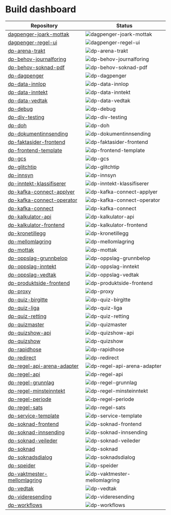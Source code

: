 # Build dashboard

| Repository | Status |
| --- | --- |
| [dagpenger-joark-mottak](https://github.com/navikt/dagpenger-joark-mottak/actions) | ![dagpenger-joark-mottak](https://github.com/navikt/dagpenger-joark-mottak/actions/workflows/deploy.yml/badge.svg) |
| [dagpenger-regel-ui](https://github.com/navikt/dagpenger-regel-ui/actions) | ![dagpenger-regel-ui](https://github.com/navikt/dagpenger-regel-ui/actions/workflows/deploy.yaml/badge.svg) |
| [dp-arena-trakt](https://github.com/navikt/dp-arena-trakt/actions) | ![dp-arena-trakt](https://github.com/navikt/dp-arena-trakt/actions/workflows/deploy.yaml/badge.svg) |
| [dp-behov-journalforing](https://github.com/navikt/dp-behov-journalforing/actions) | ![dp-behov-journalforing](https://github.com/navikt/dp-behov-journalforing/actions/workflows/deploy.yml/badge.svg) |
| [dp-behov-soknad-pdf](https://github.com/navikt/dp-behov-soknad-pdf/actions) | ![dp-behov-soknad-pdf](https://github.com/navikt/dp-behov-soknad-pdf/actions/workflows/deploy.yml/badge.svg) |
| [dp-dagpenger](https://github.com/navikt/dp-dagpenger/actions) | ![dp-dagpenger](https://github.com/navikt/dp-dagpenger/actions/workflows/deploy.yml/badge.svg) |
| [dp-data-innlop](https://github.com/navikt/dp-data-innlop/actions) | ![dp-data-innlop](https://github.com/navikt/dp-data-innlop/actions/workflows/deploy.yaml/badge.svg) |
| [dp-data-inntekt](https://github.com/navikt/dp-data-inntekt/actions) | ![dp-data-inntekt](https://github.com/navikt/dp-data-inntekt/actions/workflows/deploy.yaml/badge.svg) |
| [dp-data-vedtak](https://github.com/navikt/dp-data-vedtak/actions) | ![dp-data-vedtak](https://github.com/navikt/dp-data-vedtak/actions/workflows/deploy.yaml/badge.svg) |
| [dp-debug](https://github.com/navikt/dp-debug/actions) | ![dp-debug](https://github.com/navikt/dp-debug/actions/workflows/deploy.yml/badge.svg) |
| [dp-div-testing](https://github.com/navikt/dp-div-testing/actions) | ![dp-div-testing](https://github.com/navikt/dp-div-testing/actions/workflows/deploy.yaml/badge.svg) |
| [dp-doh](https://github.com/navikt/dp-doh/actions) | ![dp-doh](https://github.com/navikt/dp-doh/actions/workflows/deploy.yml/badge.svg) |
| [dp-dokumentinnsending](https://github.com/navikt/dp-dokumentinnsending/actions) | ![dp-dokumentinnsending](https://github.com/navikt/dp-dokumentinnsending/actions/workflows/deploy.yml/badge.svg) |
| [dp-faktasider-frontend](https://github.com/navikt/dp-faktasider-frontend/actions) | ![dp-faktasider-frontend](https://github.com/navikt/dp-faktasider-frontend/actions/workflows/deploy.yml/badge.svg) |
| [dp-frontend-template](https://github.com/navikt/dp-frontend-template/actions) | ![dp-frontend-template](https://github.com/navikt/dp-frontend-template/actions/workflows/workflows/badge.svg) |
| [dp-gcs](https://github.com/navikt/dp-gcs/actions) | ![dp-gcs](https://github.com/navikt/dp-gcs/actions/workflows/deploy.yaml/badge.svg) |
| [dp-glitchtip](https://github.com/navikt/dp-glitchtip/actions) | ![dp-glitchtip](https://github.com/navikt/dp-glitchtip/actions/workflows/deploy.yaml/badge.svg) |
| [dp-innsyn](https://github.com/navikt/dp-innsyn/actions) | ![dp-innsyn](https://github.com/navikt/dp-innsyn/actions/workflows/deploy.yml/badge.svg) |
| [dp-inntekt-klassifiserer](https://github.com/navikt/dp-inntekt-klassifiserer/actions) | ![dp-inntekt-klassifiserer](https://github.com/navikt/dp-inntekt-klassifiserer/actions/workflows/deploy.yml/badge.svg) |
| [dp-kafka-connect-applyer](https://github.com/navikt/dp-kafka-connect-applyer/actions) | ![dp-kafka-connect-applyer](https://github.com/navikt/dp-kafka-connect-applyer/actions/workflows/deploy.yaml/badge.svg) |
| [dp-kafka-connect-operator](https://github.com/navikt/dp-kafka-connect-operator/actions) | ![dp-kafka-connect-operator](https://github.com/navikt/dp-kafka-connect-operator/actions/workflows/deploy.yaml/badge.svg) |
| [dp-kafka-connect](https://github.com/navikt/dp-kafka-connect/actions) | ![dp-kafka-connect](https://github.com/navikt/dp-kafka-connect/actions/workflows/deploy.yaml/badge.svg) |
| [dp-kalkulator-api](https://github.com/navikt/dp-kalkulator-api/actions) | ![dp-kalkulator-api](https://github.com/navikt/dp-kalkulator-api/actions/workflows/deploy.yaml/badge.svg) |
| [dp-kalkulator-frontend](https://github.com/navikt/dp-kalkulator-frontend/actions) | ![dp-kalkulator-frontend](https://github.com/navikt/dp-kalkulator-frontend/actions/workflows/deploy.yml/badge.svg) |
| [dp-kronetillegg](https://github.com/navikt/dp-kronetillegg/actions) | ![dp-kronetillegg](https://github.com/navikt/dp-kronetillegg/actions/workflows/deploy.yaml/badge.svg) |
| [dp-mellomlagring](https://github.com/navikt/dp-mellomlagring/actions) | ![dp-mellomlagring](https://github.com/navikt/dp-mellomlagring/actions/workflows/deploy.yml/badge.svg) |
| [dp-mottak](https://github.com/navikt/dp-mottak/actions) | ![dp-mottak](https://github.com/navikt/dp-mottak/actions/workflows/deploy.yaml/badge.svg) |
| [dp-oppslag-grunnbelop](https://github.com/navikt/dp-oppslag-grunnbelop/actions) | ![dp-oppslag-grunnbelop](https://github.com/navikt/dp-oppslag-grunnbelop/actions/workflows/deploy.yaml/badge.svg) |
| [dp-oppslag-inntekt](https://github.com/navikt/dp-oppslag-inntekt/actions) | ![dp-oppslag-inntekt](https://github.com/navikt/dp-oppslag-inntekt/actions/workflows/deploy.yml/badge.svg) |
| [dp-oppslag-vedtak](https://github.com/navikt/dp-oppslag-vedtak/actions) | ![dp-oppslag-vedtak](https://github.com/navikt/dp-oppslag-vedtak/actions/workflows/deploy.yml/badge.svg) |
| [dp-produktside-frontend](https://github.com/navikt/dp-produktside-frontend/actions) | ![dp-produktside-frontend](https://github.com/navikt/dp-produktside-frontend/actions/workflows/deploy.yml/badge.svg) |
| [dp-proxy](https://github.com/navikt/dp-proxy/actions) | ![dp-proxy](https://github.com/navikt/dp-proxy/actions/workflows/deploy.yaml/badge.svg) |
| [dp-quiz-birgitte](https://github.com/navikt/dp-quiz-birgitte/actions) | ![dp-quiz-birgitte](https://github.com/navikt/dp-quiz-birgitte/actions/workflows/deploy.yml/badge.svg) |
| [dp-quiz-liga](https://github.com/navikt/dp-quiz-liga/actions) | ![dp-quiz-liga](https://github.com/navikt/dp-quiz-liga/actions/workflows/deploy.yaml/badge.svg) |
| [dp-quiz-retting](https://github.com/navikt/dp-quiz-retting/actions) | ![dp-quiz-retting](https://github.com/navikt/dp-quiz-retting/actions/workflows/deploy.yml/badge.svg) |
| [dp-quizmaster](https://github.com/navikt/dp-quizmaster/actions) | ![dp-quizmaster](https://github.com/navikt/dp-quizmaster/actions/workflows/deploy.yaml/badge.svg) |
| [dp-quizshow-api](https://github.com/navikt/dp-quizshow-api/actions) | ![dp-quizshow-api](https://github.com/navikt/dp-quizshow-api/actions/workflows/deploy.yaml/badge.svg) |
| [dp-quizshow](https://github.com/navikt/dp-quizshow/actions) | ![dp-quizshow](https://github.com/navikt/dp-quizshow/actions/workflows/deploy.yml/badge.svg) |
| [dp-rapidhose](https://github.com/navikt/dp-rapidhose/actions) | ![dp-rapidhose](https://github.com/navikt/dp-rapidhose/actions/workflows/deploy.yaml/badge.svg) |
| [dp-redirect](https://github.com/navikt/dp-redirect/actions) | ![dp-redirect](https://github.com/navikt/dp-redirect/actions/workflows/deploy.yml/badge.svg) |
| [dp-regel-api-arena-adapter](https://github.com/navikt/dp-regel-api-arena-adapter/actions) | ![dp-regel-api-arena-adapter](https://github.com/navikt/dp-regel-api-arena-adapter/actions/workflows/deploy.yml/badge.svg) |
| [dp-regel-api](https://github.com/navikt/dp-regel-api/actions) | ![dp-regel-api](https://github.com/navikt/dp-regel-api/actions/workflows/deploy.yml/badge.svg) |
| [dp-regel-grunnlag](https://github.com/navikt/dp-regel-grunnlag/actions) | ![dp-regel-grunnlag](https://github.com/navikt/dp-regel-grunnlag/actions/workflows/deploy.yml/badge.svg) |
| [dp-regel-minsteinntekt](https://github.com/navikt/dp-regel-minsteinntekt/actions) | ![dp-regel-minsteinntekt](https://github.com/navikt/dp-regel-minsteinntekt/actions/workflows/deploy.yml/badge.svg) |
| [dp-regel-periode](https://github.com/navikt/dp-regel-periode/actions) | ![dp-regel-periode](https://github.com/navikt/dp-regel-periode/actions/workflows/deploy.yml/badge.svg) |
| [dp-regel-sats](https://github.com/navikt/dp-regel-sats/actions) | ![dp-regel-sats](https://github.com/navikt/dp-regel-sats/actions/workflows/deploy.yml/badge.svg) |
| [dp-service-template](https://github.com/navikt/dp-service-template/actions) | ![dp-service-template](https://github.com/navikt/dp-service-template/actions/workflows/deploy.yml/badge.svg) |
| [dp-soknad-frontend](https://github.com/navikt/dp-soknad-frontend/actions) | ![dp-soknad-frontend](https://github.com/navikt/dp-soknad-frontend/actions/workflows/deploy.yml/badge.svg) |
| [dp-soknad-innsending](https://github.com/navikt/dp-soknad-innsending/actions) | ![dp-soknad-innsending](https://github.com/navikt/dp-soknad-innsending/actions/workflows/deploy.yml/badge.svg) |
| [dp-soknad-veileder](https://github.com/navikt/dp-soknad-veileder/actions) | ![dp-soknad-veileder](https://github.com/navikt/dp-soknad-veileder/actions/workflows/deploy.yml/badge.svg) |
| [dp-soknad](https://github.com/navikt/dp-soknad/actions) | ![dp-soknad](https://github.com/navikt/dp-soknad/actions/workflows/deploy.yaml/badge.svg) |
| [dp-soknadsdialog](https://github.com/navikt/dp-soknadsdialog/actions) | ![dp-soknadsdialog](https://github.com/navikt/dp-soknadsdialog/actions/workflows/deploy.yml/badge.svg) |
| [dp-speider](https://github.com/navikt/dp-speider/actions) | ![dp-speider](https://github.com/navikt/dp-speider/actions/workflows/deploy.yml/badge.svg) |
| [dp-vaktmester-mellomlagring](https://github.com/navikt/dp-vaktmester-mellomlagring/actions) | ![dp-vaktmester-mellomlagring](https://github.com/navikt/dp-vaktmester-mellomlagring/actions/workflows/deploy.yml/badge.svg) |
| [dp-vedtak](https://github.com/navikt/dp-vedtak/actions) | ![dp-vedtak](https://github.com/navikt/dp-vedtak/actions/workflows/deploy.yaml/badge.svg) |
| [dp-videresending](https://github.com/navikt/dp-videresending/actions) | ![dp-videresending](https://github.com/navikt/dp-videresending/actions/workflows/deploy.yaml/badge.svg) |
| [dp-workflows](https://github.com/navikt/dp-workflows/actions) | ![dp-workflows](https://github.com/navikt/dp-workflows/actions/workflows/deploy.yaml/badge.svg) |
